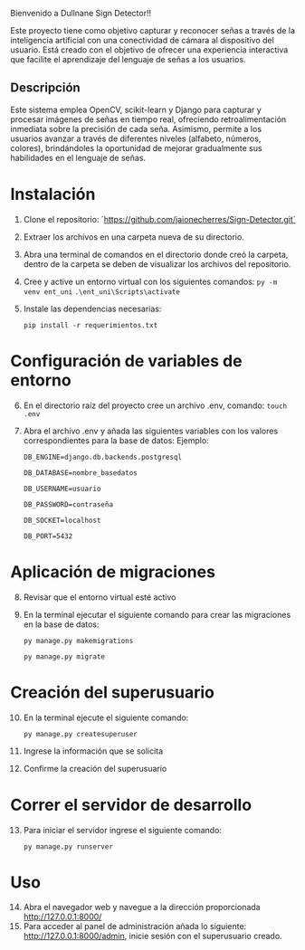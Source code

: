 Bienvenido a Dullnane Sign Detector!!

Este proyecto tiene como objetivo capturar y reconocer señas a través de la inteligencia artificial con una conectividad de cámara al dispositivo del usuario. Está creado con el objetivo de ofrecer una experiencia interactiva que facilite el aprendizaje del lenguaje de señas a los usuarios.

## Descripción
Este sistema emplea OpenCV, scikit-learn y Django para capturar y procesar imágenes de señas en tiempo real, ofreciendo retroalimentación inmediata sobre la precisión de cada seña. Asimismo, permite a los usuarios avanzar a través de diferentes niveles (alfabeto, números, colores), brindándoles la oportunidad de mejorar gradualmente sus habilidades en el lenguaje de señas.

# Instalación
1.	Clone el repositorio: ´https://github.com/jaionecherres/Sign-Detector.git´
2.	Extraer los archivos en una carpeta nueva de su directorio.
3.	Abra una terminal de comandos en el directorio donde creó la carpeta, dentro de la carpeta se deben de visualizar los archivos del repositorio.

4.	Cree y active un entorno virtual con los siguientes comandos:
    `py -m venv ent_uni`
    `.\ent_uni\Scripts\activate`

5.	Instale las dependencias necesarias:
   
    `pip install -r requerimientos.txt`

# Configuración de variables de entorno
6.	En el directorio raíz del proyecto cree un archivo .env, comando:
    `touch .env`
7.	Abra el archivo .env y añada las siguientes variables con los valores correspondientes para la base de datos:
    Ejemplo:
  	
    `DB_ENGINE=django.db.backends.postgresql`
  	
    `DB_DATABASE=nombre_basedatos`
  	
    `DB_USERNAME=usuario`
  	
    `DB_PASSWORD=contraseña`
  	
    `DB_SOCKET=localhost`
  	
    `DB_PORT=5432`

# Aplicación de migraciones
8.	Revisar que el entorno virtual esté activo
9.	En la terminal ejecutar el siguiente comando para crear las migraciones en la base de datos:
    
    `py manage.py makemigrations`
  	
    `py manage.py migrate`

# Creación del superusuario
10.	En la terminal ejecute el siguiente comando:
    
    `py manage.py createsuperuser`
11.	Ingrese la información que se solicita
12.	Confirme la creación del superusuario

# Correr el servidor de desarrollo
13.	Para iniciar el servidor ingrese el siguiente comando:
    
    `py manage.py runserver`

# Uso
14.	Abra el navegador web y navegue a la dirección proporcionada http://127.0.0.1:8000/ 
15.	Para acceder al panel de administración añada lo siguiente: http://127.0.0.1:8000/admin, inicie sesión con el superusuario creado.

